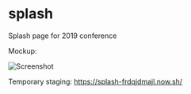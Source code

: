 # splash
Splash page for 2019 conference

Mockup:

![Screenshot](https://github.com/jsconfhi/img/splash-mockup.jpg)

Temporary staging:
https://splash-frdqjdmajl.now.sh/
